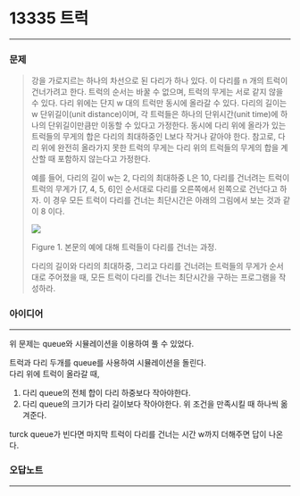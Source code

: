 # 13335 트럭
------------
### 문제

>강을 가로지르는 하나의 차선으로 된 다리가 하나 있다. 이 다리를 n 개의 트럭이 건너가려고 한다. 트럭의 순서는 바꿀 수 없으며, 트럭의 무게는 서로 같지 않을 수 있다. 다리 위에는 단지 w 대의 트럭만 동시에 올라갈 수 있다. 다리의 길이는 w 단위길이(unit distance)이며, 각 트럭들은 하나의 단위시간(unit time)에 하나의 단위길이만큼만 이동할 수 있다고 가정한다. 동시에 다리 위에 올라가 있는 트럭들의 무게의 합은 다리의 최대하중인 L보다 작거나 같아야 한다. 참고로, 다리 위에 완전히 올라가지 못한 트럭의 무게는 다리 위의 트럭들의 무게의 합을 계산할 때 포함하지 않는다고 가정한다.
>
>예를 들어, 다리의 길이 w는 2, 다리의 최대하중 L은 10, 다리를 건너려는 트럭이 트럭의 무게가 [7, 4, 5, 6]인 순서대로 다리를 오른쪽에서 왼쪽으로 건넌다고 하자. 이 경우 모든 트럭이 다리를 건너는 최단시간은 아래의 그림에서 보는 것과 같이 8 이다.
>
><img src="https://onlinejudgeimages.s3-ap-northeast-1.amazonaws.com/problem/13335/1.png">
>
>Figure 1. 본문의 예에 대해 트럭들이 다리를 건너는 과정.
>
>다리의 길이와 다리의 최대하중, 그리고 다리를 건너려는 트럭들의 무게가 순서대로 주어졌을 때, 모든 트럭이 다리를 건너는 최단시간을 구하는 프로그램을 작성하라.

### 아이디어
----------
위 문제는 queue와 시뮬레이션을 이용하여 풀 수 있었다.

트럭과 다리 두개를 queue를 사용하여 시뮬레이션을 돌린다.  
다리 위에 트럭이 올라갈 때, 
1. 다리 queue의 전체 합이 다리 하중보다 작아야한다.
2. 다리 queue의 크기가 다리 길이보다 작아야한다.
위 조건을 만족시킬 때 하나씩 옮겨준다.

turck queue가 빈다면 마지막 트럭이 다리를 건너는 시간 w까지 더해주면 답이 나온다.

### 오답노트
----------
